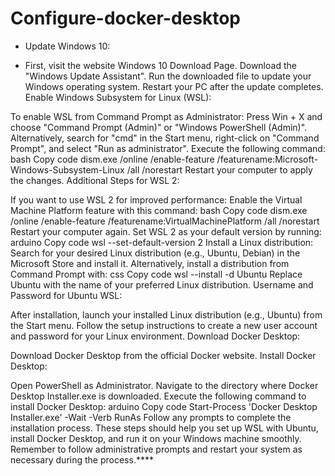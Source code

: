 # Configure-docker-desktop

- Update Windows 10:

- First, visit the website Windows 10 Download Page.
Download the "Windows Update Assistant".
Run the downloaded file to update your Windows operating system.
Restart your PC after the update completes.
Enable Windows Subsystem for Linux (WSL):

To enable WSL from Command Prompt as Administrator:
Press Win + X and choose "Command Prompt (Admin)" or "Windows PowerShell (Admin)".
Alternatively, search for "cmd" in the Start menu, right-click on "Command Prompt", and select "Run as administrator".
Execute the following command:
bash
Copy code
dism.exe /online /enable-feature /featurename:Microsoft-Windows-Subsystem-Linux /all /norestart
Restart your computer to apply the changes.
Additional Steps for WSL 2:

If you want to use WSL 2 for improved performance:
Enable the Virtual Machine Platform feature with this command:
bash
Copy code
dism.exe /online /enable-feature /featurename:VirtualMachinePlatform /all /norestart
Restart your computer again.
Set WSL 2 as your default version by running:
arduino
Copy code
wsl --set-default-version 2
Install a Linux distribution:
Search for your desired Linux distribution (e.g., Ubuntu, Debian) in the Microsoft Store and install it.
Alternatively, install a distribution from Command Prompt with:
css
Copy code
wsl --install -d Ubuntu
Replace Ubuntu with the name of your preferred Linux distribution.
Username and Password for Ubuntu WSL:

After installation, launch your installed Linux distribution (e.g., Ubuntu) from the Start menu.
Follow the setup instructions to create a new user account and password for your Linux environment.
Download Docker Desktop:

Download Docker Desktop from the official Docker website.
Install Docker Desktop:

Open PowerShell as Administrator.
Navigate to the directory where Docker Desktop Installer.exe is downloaded.
Execute the following command to install Docker Desktop:
arduino
Copy code
Start-Process 'Docker Desktop Installer.exe' -Wait -Verb RunAs
Follow any prompts to complete the installation process.
These steps should help you set up WSL with Ubuntu, install Docker Desktop, and run it on your Windows machine smoothly. Remember to follow administrative prompts and restart your system as necessary during the process.****
